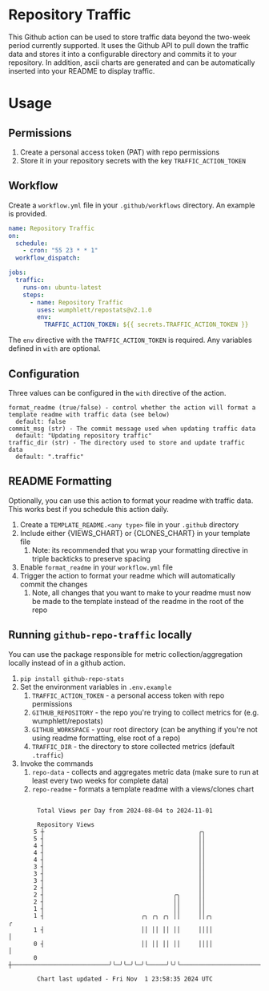 # Repository Traffic

This Github action can be used to store traffic data beyond the two-week period currently supported.
It uses the Github API to pull down the traffic data and stores it into a configurable directory and commits it to your 
repository. In addition, ascii charts are generated and can be automatically inserted into your README to display traffic.

# Usage
## Permissions
1. Create a personal access token (PAT) with repo permissions
2. Store it in your repository secrets with the key `TRAFFIC_ACTION_TOKEN`

## Workflow
Create a `workflow.yml` file in your `.github/workflows` directory. An example is provided.

```yaml
name: Repository Traffic
on:
  schedule:
    - cron: "55 23 * * 1"
  workflow_dispatch:

jobs:
  traffic:
    runs-on: ubuntu-latest
    steps:
      - name: Repository Traffic
        uses: wumphlett/repostats@v2.1.0
        env:
          TRAFFIC_ACTION_TOKEN: ${{ secrets.TRAFFIC_ACTION_TOKEN }}
```
The `env` directive with the `TRAFFIC_ACTION_TOKEN` is required. Any variables defined in `with` are optional.

## Configuration
Three values can be configured in the `with` directive of the action.
```
format_readme (true/false) - control whether the action will format a template readme with traffic data (see below)
  default: false
commit_msg (str) - The commit message used when updating traffic data
  default: "Updating repository traffic"
traffic_dir (str) - The directory used to store and update traffic data
  default: ".traffic"
```

## README Formatting
Optionally, you can use this action to format your readme with traffic data. This works best if you schedule this action
daily.

1. Create a `TEMPLATE_README.<any type>` file in your `.github` directory
2. Include either {VIEWS_CHART} or {CLONES_CHART} in your template file
   1. Note: its recommended that you wrap your formatting directive in triple backticks to preserve spacing
3. Enable `format_readme` in your `workflow.yml` file
4. Trigger the action to format your readme which will automatically commit the changes
   1. Note, all changes that you want to make to your readme must now be made to the template instead of the readme in the root of the repo

## Running `github-repo-traffic` locally
You can use the package responsible for metric collection/aggregation locally instead of in a github action.

1. `pip install github-repo-stats`
2. Set the environment variables in `.env.example`
   1. `TRAFFIC_ACTION_TOKEN` - a personal access token with repo permissions
   2. `GITHUB_REPOSITORY` - the repo you're trying to collect metrics for (e.g. wumphlett/repostats)
   3. `GITHUB_WORKSPACE` - your root directory (can be anything if you're not using readme formatting, else root of a repo)
   4. `TRAFFIC_DIR` - the directory to store collected metrics (default `.traffic`)
3. Invoke the commands
   1. `repo-data` - collects and aggregates metric data (make sure to run at least every two weeks for complete data)
   2. `repo-readme` - formats a template readme with a views/clones chart

```

        Total Views per Day from 2024-08-04 to 2024-11-01

        Repository Views
       5 ┼                                           ╭╮
       5 ┤                                           ││
       4 ┤                                           ││
       4 ┤                                           ││
       4 ┤                                           ││
       3 ┤                                           ││
       3 ┤                                           ││
       3 ┤                                           ││
       2 ┤                                           ││
       2 ┤                                    ╭╮     ││
       2 ┤                                    ││     ││
       1 ┤                                    ││     ││
       1 ┤                           ╭╮ ╭╮ ╭╮ ││     ││╭╮                                         ╭
       1 ┤                           ││ ││ ││ ││     ││││                                         │
       0 ┤                           ││ ││ ││ ││     ││││                                         │
       0 ┼───────────────────────────╯╰─╯╰─╯╰─╯╰─────╯╰╯╰─────────────────────────────────────────╯

        Chart last updated - Fri Nov  1 23:58:35 2024 UTC
        
```

